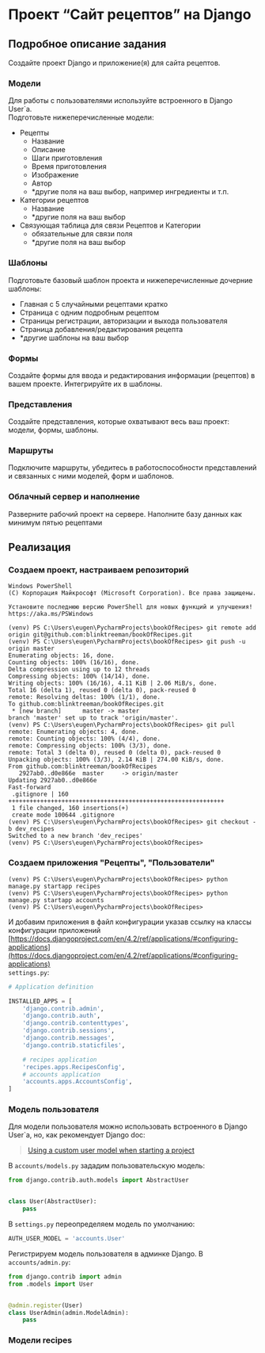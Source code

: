 # Проект “Сайт рецептов” на Django
## Подробное описание задания 
Создайте проект Django и приложение(я) для сайта рецептов. 
### Модели 
Для работы с пользователями используйте встроенного в Django User`a.   
Подготовьте нижеперечисленные модели: 
- Рецепты
  - Название 
  - Описание 
  - Шаги приготовления 
  - Время приготовления 
  - Изображение 
  - Автор 
  - *другие поля на ваш выбор, например ингредиенты и т.п. 
- Категории рецептов 
  - Название 
  - *другие поля на ваш выбор 
- Связующая таблица для связи Рецептов и Категории
  - обязательные для связи поля
  - *другие поля на ваш выбор 
### Шаблоны 
Подготовьте базовый шаблон проекта и нижеперечисленные дочерние шаблоны: 
- Главная с 5 случайными рецептами кратко
- Страница с одним подробным рецептом
- Страницы регистрации, авторизации и выхода пользователя
- Страница добавления/редактирования рецепта
- *другие шаблоны на ваш выбор
### Формы
Создайте формы для ввода и редактирования информации (рецептов) в вашем проекте. 
Интегрируйте их в шаблоны. 
### Представления
Создайте представления, которые охватывают весь ваш проект: модели, формы, 
шаблоны. 
### Маршруты
Подключите маршруты, убедитесь в работоспособности представлений и связанных 
с ними моделей, форм и шаблонов. 
### Облачный сервер и наполнение
Разверните рабочий проект на сервере. Наполните базу данных как минимум 
пятью рецептами

## Реализация
### Создаем проект, настраиваем репозиторий
```shell
Windows PowerShell
(C) Корпорация Майкрософт (Microsoft Corporation). Все права защищены.

Установите последнюю версию PowerShell для новых функций и улучшения! https://aka.ms/PSWindows

(venv) PS C:\Users\eugen\PycharmProjects\bookOfRecipes> git remote add origin git@github.com:blinktreeman/bookOfRecipes.git
(venv) PS C:\Users\eugen\PycharmProjects\bookOfRecipes> git push -u origin master
Enumerating objects: 16, done.
Counting objects: 100% (16/16), done.
Delta compression using up to 12 threads
Compressing objects: 100% (14/14), done.
Writing objects: 100% (16/16), 4.11 KiB | 2.06 MiB/s, done.
Total 16 (delta 1), reused 0 (delta 0), pack-reused 0
remote: Resolving deltas: 100% (1/1), done.
To github.com:blinktreeman/bookOfRecipes.git
 * [new branch]      master -> master
branch 'master' set up to track 'origin/master'.
(venv) PS C:\Users\eugen\PycharmProjects\bookOfRecipes> git pull
remote: Enumerating objects: 4, done.
remote: Counting objects: 100% (4/4), done.
remote: Compressing objects: 100% (3/3), done.
remote: Total 3 (delta 0), reused 0 (delta 0), pack-reused 0
Unpacking objects: 100% (3/3), 2.14 KiB | 274.00 KiB/s, done.
From github.com:blinktreeman/bookOfRecipes
   2927ab0..d0e866e  master     -> origin/master
Updating 2927ab0..d0e866e
Fast-forward
 .gitignore | 160 +++++++++++++++++++++++++++++++++++++++++++++++++++++++++++++
 1 file changed, 160 insertions(+)
 create mode 100644 .gitignore
(venv) PS C:\Users\eugen\PycharmProjects\bookOfRecipes> git checkout -b dev_recipes
Switched to a new branch 'dev_recipes'
(venv) PS C:\Users\eugen\PycharmProjects\bookOfRecipes>
```
### Создаем приложения "Рецепты", "Пользователи"
```shell
(venv) PS C:\Users\eugen\PycharmProjects\bookOfRecipes> python manage.py startapp recipes
(venv) PS C:\Users\eugen\PycharmProjects\bookOfRecipes> python manage.py startapp accounts
(venv) PS C:\Users\eugen\PycharmProjects\bookOfRecipes> 
```
И добавим приложения в файл конфигурации указав ссылку на классы конфигурации приложений  
[https://docs.djangoproject.com/en/4.2/ref/applications/#configuring-applications](https://docs.djangoproject.com/en/4.2/ref/applications/#configuring-applications)  
`settings.py`:
```python
# Application definition

INSTALLED_APPS = [
    'django.contrib.admin',
    'django.contrib.auth',
    'django.contrib.contenttypes',
    'django.contrib.sessions',
    'django.contrib.messages',
    'django.contrib.staticfiles',

    # recipes application
    'recipes.apps.RecipesConfig',
    # accounts application
    'accounts.apps.AccountsConfig',
]
```
### Модель пользователя
Для модели пользователя можно использовать встроенного в Django User`a, 
но, как рекомендует Django doc:

> [Using a custom user model when starting a project](https://docs.djangoproject.com/en/4.2/topics/auth/customizing/#using-a-custom-user-model-when-starting-a-project)  

В `accounts/models.py` зададим пользовательскую модель:
```python
from django.contrib.auth.models import AbstractUser


class User(AbstractUser):
    pass
```
В `settings.py` переопределяем модель по умолчанию:
```python
AUTH_USER_MODEL = 'accounts.User'
```
Регистрируем модель пользователя в админке Django. В `accounts/admin.py`:
```python
from django.contrib import admin
from .models import User


@admin.register(User)
class UserAdmin(admin.ModelAdmin):
    pass
```
### Модели recipes
